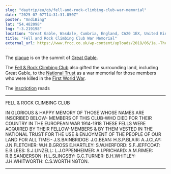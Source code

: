 ```yaml
---
slug: "daytrip/eu/gb/fell-and-rock-climbing-club-war-memorial"
date: "2025-07-07T14:31:31.850Z"
poster: "AndiBing"
lat: "54.482098"
lng: "-3.219198"
location: "Great Gable, Wasdale, Cumbria, England, CA20 1EX, United Kingdom"
title: "Fell and Rock Climbing Club War Memorial"
external_url: https://www.frcc.co.uk/wp-content/uploads/2018/06/1a.-The-Memorial-for-The-Great-War-1914-to-1918.pdf
---
```

The [plaque](https://www.iwm.org.uk/memorials/item/memorial/3961) is on the summit of [Great Gable](https://en.wikipedia.org/wiki/Great_Gable).

The [Fell & Rock Climbing Club](https://en.wikipedia.org/wiki/Fell_%26_Rock_Climbing_Club) also gifted the surrounding land, including Great Gable, to the [National Trust](https://en.wikipedia.org/wiki/National_Trust) as a war memorial for those members who were killed in the [First World War](https://en.wikipedia.org/wiki/World_War_I).

The [inscription](https://en.wikipedia.org/wiki/Great_Gable#/media/File:War_memorial_great_gable.jpg) reads

---

FELL & ROCK CLIMBING CLUB

IN GLORIOUS & HAPPY MEMORY OF THOSE
WHOSE NAMES ARE INSCRIBED BELOW-
MEMBERS OF THIS CLUB-WHO DIED FOR
THEIR COUNTRY IN THE EUROPEAN WAR
1914-1918 THESE FELLS WERE ACQUIRED
BY THEIR FELLOW-MEMBERS & BY THEM
VESTED IN THE NATIONAL TRUST FOR
THE USE & ENJOYMENT OF THE PEOPLE
OF OUR LAND FOR ALL TIME:-
J.S.BAINBRIDGE: J.G.BEAN: H.S.P.BLAIR:
A.J.CLAY: J.N.FLETCHER: W.H.B.GROSS
E.HARTLEY: S.W.HERFORD: S.F.JEFFCOAT:
E.B.LEES: S.J.LINZELL: L.J.OPPENHEIMER:
A.I.PRICHARD: A.M.RIMER: R.B.SANDERSON:
H.L.SLINGSBY: G.C.TURNER: B.H.WHITLEY:
J.H.WHITWORTH: C.S.WORTHINGTON.

---
